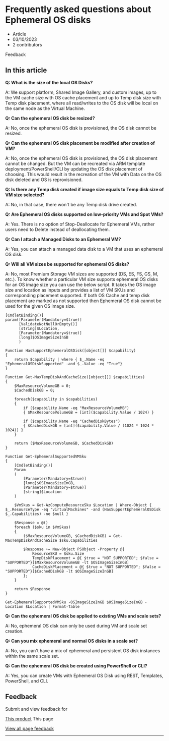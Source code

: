 # Frequently asked questions about Ephemeral OS disks

* Article
* 03/10/2023
* 2 contributors

Feedback

## In this article

**Q: What is the size of the local OS Disks?**

A: We support platform, Shared Image Gallery, and custom images, up to the VM cache size with OS cache placement and up to Temp disk size with Temp disk placement, where all read/writes to the OS disk will be local on the same node as the Virtual Machine.

**Q: Can the ephemeral OS disk be resized?**

A: No, once the ephemeral OS disk is provisioned, the OS disk cannot be resized.

**Q: Can the ephemeral OS disk placement be modified after creation of VM?**

A: No, once the ephemeral OS disk is provisioned, the OS disk placement cannot be changed. But the VM can be recreated via ARM template deployment/PowerShell/CLI by updating the OS disk placement of choosing. This would result in the recreation of the VM with Data on the OS disk deleted and OS is reprovisioned.

**Q: Is there any Temp disk created if image size equals to Temp disk size of VM size selected?**

A: No, in that case, there won't be any Temp disk drive created.

**Q: Are Ephemeral OS disks supported on low-priority VMs and Spot VMs?**

A: Yes. There is no option of Stop-Deallocate for Ephemeral VMs, rather users need to Delete instead of deallocating them.

**Q: Can I attach a Managed Disks to an Ephemeral VM?**

A: Yes, you can attach a managed data disk to a VM that uses an ephemeral OS disk.

**Q: Will all VM sizes be supported for ephemeral OS disks?**

A: No, most Premium Storage VM sizes are supported (DS, ES, FS, GS, M, etc.). To know whether a particular VM size supports ephemeral OS disks for an OS image size you can use the below script. It takes the OS image size and location as inputs and provides a list of VM SKUs and corresponding placement supported. If both OS Cache and temp disk placement are marked as not supported then Ephemeral OS disk cannot be used for the given OS image size.

```
[CmdletBinding()]
param([Parameter(Mandatory=$true)]
      [ValidateNotNullOrEmpty()]
      [string]$Location,
      [Parameter(Mandatory=$true)]
      [long]$OSImageSizeInGB
      )

Function HasSupportEphemeralOSDisk([object[]] $capability)
{
    return $capability | where { $_.Name -eq "EphemeralOSDiskSupported" -and $_.Value -eq "True"}
}

Function Get-MaxTempDiskAndCacheSize([object[]] $capabilities)
{
    $MaxResourceVolumeGB = 0;
    $CachedDiskGB = 0;

    foreach($capability in $capabilities)
    {
        if ($capability.Name -eq "MaxResourceVolumeMB")
        { $MaxResourceVolumeGB = [int]($capability.Value / 1024) }

        if ($capability.Name -eq "CachedDiskBytes")
        { $CachedDiskGB = [int]($capability.Value / (1024 * 1024 * 1024)) }
    }

    return ($MaxResourceVolumeGB, $CachedDiskGB)
}

Function Get-EphemeralSupportedVMSku
{
    [CmdletBinding()]
    Param
    (
        [Parameter(Mandatory=$true)]
        [long]$OSImageSizeInGB,
        [Parameter(Mandatory=$true)]
        [string]$Location
    )

    $VmSkus = Get-AzComputeResourceSku $Location | Where-Object { $_.ResourceType -eq "virtualMachines" -and (HasSupportEphemeralOSDisk $_.Capabilities) -ne $null }

    $Response = @()
    foreach ($sku in $VmSkus)
    {
        ($MaxResourceVolumeGB, $CachedDiskGB) = Get-MaxTempDiskAndCacheSize $sku.Capabilities

        $Response += New-Object PSObject -Property @{
            ResourceSKU = $sku.Size
            TempDiskPlacement = @{ $true = "NOT SUPPORTED"; $false = "SUPPORTED"}[$MaxResourceVolumeGB -lt $OSImageSizeInGB]
            CacheDiskPlacement = @{ $true = "NOT SUPPORTED"; $false = "SUPPORTED"}[$CachedDiskGB -lt $OSImageSizeInGB]
        };
    }

    return $Response
}

Get-EphemeralSupportedVMSku -OSImageSizeInGB $OSImageSizeInGB -Location $Location | Format-Table

```

**Q: Can the ephemeral OS disk be applied to existing VMs and scale sets?**

A: No, ephemeral OS disk can only be used during VM and scale set creation.

**Q: Can you mix ephemeral and normal OS disks in a scale set?**

A: No, you can't have a mix of ephemeral and persistent OS disk instances within the same scale set.

**Q: Can the ephemeral OS disk be created using PowerShell or CLI?**

A: Yes, you can create VMs with Ephemeral OS Disk using REST, Templates, PowerShell, and CLI.

## Feedback

Submit and view feedback for

[This product](https://feedback.azure.com/d365community/forum/ec2f1827-be25-ec11-b6e6-000d3a4f0f1c)
This page

[View all page feedback](https://github.com/MicrosoftDocs/azure-docs/issues)

---
